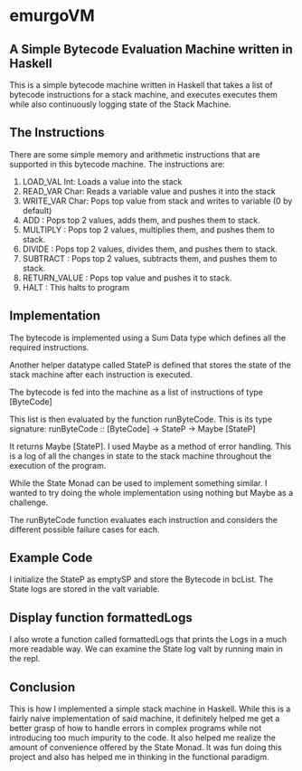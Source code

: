# emurgoVM
## A Simple Bytecode Evaluation Machine written in Haskell

This is a simple bytecode machine written in Haskell that takes a list of bytecode instructions for a stack machine, and executes 
executes them while also continuously logging state of the Stack Machine.

## The Instructions

There are some simple memory and arithmetic instructions that are supported in this bytecode machine.
The instructions are:
1. LOAD_VAL Int: Loads a value into the stack
2. READ_VAR Char: Reads a variable value and pushes it into the stack
3. WRITE_VAR Char: Pops top value from stack and writes to variable (0 by default)
4. ADD : Pops top 2 values, adds them, and pushes them to stack.
5. MULTIPLY : Pops top 2 values, multiplies them, and pushes them to stack.
6. DIVIDE : Pops top 2 values, divides them, and pushes them to stack.
7. SUBTRACT : Pops top 2 values, subtracts them, and pushes them to stack.
8. RETURN_VALUE : Pops top value and pushes it to stack.
9. HALT : This halts to program

## Implementation

The bytecode is implemented using a Sum Data type which defines all the required instructions.

Another helper datatype called StateP is defined that stores the state of the stack machine after each instruction is executed.

The bytecode is fed into the machine as a list of instructions of type [ByteCode]

This list is then evaluated by the function runByteCode.
This is its type signature:
runByteCode :: [ByteCode] -> StateP -> Maybe [StateP]

It returns Maybe [StateP]. I used Maybe as a method of error handling.
This is a log of all the changes in state to the stack machine throughout the execution of the program.

While the State Monad can be used to implement something similar.
I wanted to try doing the whole implementation using nothing but Maybe as a challenge.

The runByteCode function evaluates each instruction and considers the different possible failure cases for each.

## Example Code

I initialize the StateP as emptySP and store the Bytecode in bcList. The State logs are stored in the valt variable.

## Display function formattedLogs

I also wrote a function called formattedLogs that prints the Logs in a much more readable way.
We can examine the State log valt by running main in the repl.

## Conclusion

This is how I implemented a simple stack machine in Haskell. While this is a fairly naive implementation of said machine,
it definitely helped me get a better grasp of how to handle errors in complex programs while not introducing too much impurity to the 
code. It also helped me realize the amount of convenience offered by the State Monad. It was fun doing this project and also has helped me in thinking in the functional paradigm.